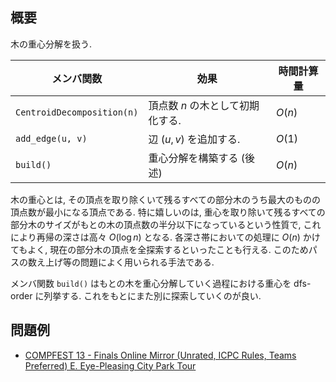 ## 概要
木の重心分解を扱う.

| メンバ関数                 | 効果                             | 時間計算量 |
| -------------------------- | -------------------------------- | ---------- |
| `CentroidDecomposition(n)` | 頂点数 $n$ の木として初期化する. | $O(n)$     |
| `add_edge(u, v)`           | 辺 $(u,v)$ を追加する.           | $O(1)$     |
| `build()`                  | 重心分解を構築する (後述)        | $O(n)$     |

木の重心とは, その頂点を取り除くいて残るすべての部分木のうち最大のものの頂点数が最小になる頂点である. 特に嬉しいのは, 重心を取り除いて残るすべての部分木のサイズがもとの木の頂点数の半分以下になっているという性質で, これにより再帰の深さは高々 $O(\log n)$ となる. 各深さ帯においての処理に $O(n)$ かけてもよく, 現在の部分木の頂点を全探索するといったことも行える. このためパスの数え上げ等の問題によく用いられる手法である.

メンバ関数 `build()` はもとの木を重心分解していく過程における重心を dfs-order に列挙する. これをもとにまた別に探索していくのが良い.

## 問題例
- [COMPFEST 13 - Finals Online Mirror (Unrated, ICPC Rules, Teams Preferred) E. Eye-Pleasing City Park Tour](https://codeforces.com/contest/1575/problem/E)